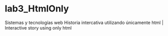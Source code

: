 # lab3_HtmlOnly
Sistemas y tecnologías web
Historia intercativa utilizando únicamente html | Interactive story using only html
